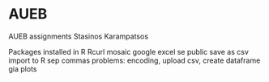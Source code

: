 # AUEB
AUEB assignments
Stasinos Karampatsos

Packages installed in R
Rcurl
mosaic
google excel se public
save as csv
import to R sep commas 
problems: encoding, upload csv, create dataframe gia plots
